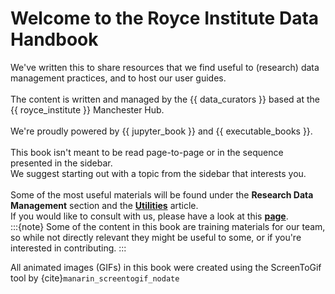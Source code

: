 # Welcome to the Royce Institute Data Handbook

We've written this to share resources that we find useful to (research) data management practices, and to host our user guides.  
<br>
The content is written and managed by the {{ data_curators }} based at the {{ royce_institute }} Manchester Hub.  
<br>
We're proudly powered by {{ jupyter_book }} and {{ executable_books }}.  
<br>
This book isn't meant to be read page-to-page or in the sequence presented in the sidebar.  
We suggest starting out with a topic from the sidebar that interests you.  
<br>
Some of the most useful materials will be found under the **Research Data Management** section and the **[Utilities](bib-util/useful-interesting.md)** article.  
If you would like to consult with us, please have a look at this **[page](misc_org/appointments.md)**.
<br>
:::{note}
Some of the content in this book are training materials for our team, so while not directly relevant they might be useful to some, or if you're interested in contributing.
:::
<br>

All animated images (GIFs) in this book were created using the ScreenToGif tool by {cite}`manarin_screentogif_nodate`
